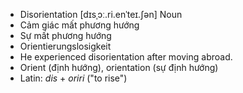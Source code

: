 - Disorientation [dɪsˌɔː.ri.enˈteɪ.ʃən] Noun  
- Cảm giác mất phương hướng  
- Sự mất phương hướng  
- Orientierungslosigkeit  
- He experienced disorientation after moving abroad.  
- Orient (định hướng), orientation (sự định hướng)  
- Latin: *dis* + *oriri* ("to rise")